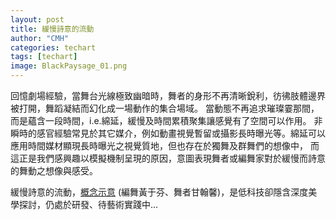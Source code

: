 ```yaml
---
layout: post
title: 緩慢詩意的流動
author: "CMH"
categories: techart
tags: [techart]
image: BlackPaysage_01.png
---
```


回憶劇場經驗，當舞台光線極致幽暗時，舞者的身形不再清晰銳利，彷彿肢體邊界被打開，舞蹈凝結而幻化成一場動作的集合場域。
當動態不再追求璀璨霎那間，而是蘊含一段時間，i.e.綿延，緩慢及時間累積聚集讓感覺有了空間可以作用。
非瞬時的感官經驗常見於其它媒介，例如動畫視覺暫留或攝影長時曝光等。綿延可以應用時間媒材顯現長時曝光之視覺質地，但也存在於獨舞及群舞們的想像中，
而這正是我們感興趣以模擬機制呈現的原因，意圖表現舞者或編舞家對於緩慢而詩意的舞動之想像與感受。

緩慢詩意的流動，[概念示意](https://drive.google.com/file/d/1bVG8hEf8TCsfuJ5MJF7qqfOSoZ8vIQVN/view) (編舞黃于芬、舞者甘翰馨)，是低科技卻隱含深度美學探討，仍處於研發、待藝術實踐中...
